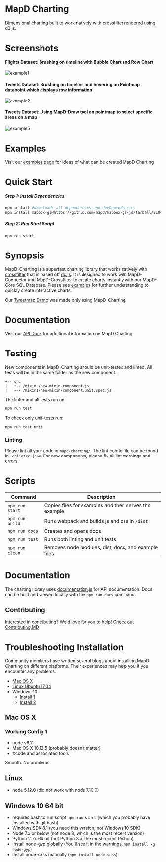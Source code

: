 # MapD Charting

Dimensional charting built to work natively with crossfilter rendered using d3.js.

# Screenshots

#### Flights Dataset: Brushing on timeline with Bubble Chart and Row Chart

![example1](https://cloud.githubusercontent.com/assets/2932405/25641647/1acce1f2-2f4a-11e7-87d4-a4e80cb262f5.gif)

#### Tweets Dataset: Brushing on timeline and hovering on Pointmap datapoint which displays row information

![example2](https://user-images.githubusercontent.com/4845281/28191946-21bb7ec0-67e8-11e7-855e-8922939d1241.gif)

#### Tweets Dataset: Using MapD-Draw tool on pointmap to select specific areas on a map

![example5](https://user-images.githubusercontent.com/4845281/28191947-21bd2ad6-67e8-11e7-9c8d-a5ddcd0f07fc.gif)

# Examples

Visit our [examples page](https://mapd.github.io/mapd-charting/example/) for ideas of what can be created MapD Charting

# Quick Start

##### Step 1: Install Dependencies

```bash
npm install #downloads all dependencies and devDependencies
npm install mapbox-gl@https://github.com/mapd/mapbox-gl-js/tarball/9c04de6949fe498c8c79f5c0627dfd6d6321f307 #downloads mapbox peer dependency
```

##### Step 2: Run Start Script
```bash
npm run start
```

# Synopsis

MapD-Charting is a superfast charting library that works natively with [crossfilter](https://github.com/square/crossfilter) that is based off [dc.js](https://github.com/dc-js/dc.js).  It is designed to work with MapD-Connector and MapD-Crossfilter to create charts instantly with our MapD-Core SQL Database.  Please see [examples](#examples) for further understanding to quickly create interactive charts.

Our [Tweetmap Demo](https://www.mapd.com/demos/tweetmap/) was made only using MapD-Charting.

# Documentation

Visit our [API Docs](http://mapd.github.io/mapd-charting/docs/) for additional information on MapD Charting

# Testing

New components in MapD-Charting should be unit-tested and linted.  All tests will be in the same folder as the new component.

```
+-- src
|   +-- /mixins/new-mixin-component.js
|   +-- /mixins/new-mixin-component.unit.spec.js
```

The linter and all tests run on
```bash
npm run test
```

To check only unit-tests run:
```bash
npm run test:unit
```

### Linting

Please lint all your code in `mapd-charting/`. The lint config file can be found in `.eslintrc.json`.  For new components, please fix all lint warnings and errors.

# Scripts

| Command        | Description  |
--- | ---
`npm run start` | Copies files for examples and then serves the example
`npm run build` | Runs webpack and builds js and css in `/dist`
`npm run docs` | Creates and opens docs
`npm run test` | Runs both linting and unit tests
`npm run clean` | Removes node modules, dist, docs, and example files

# Documentation
The charting library uses [documentation.js](https://github.com/documentationjs/documentation) for API documentation. Docs can be built and viewed locally with the `npm run docs` command.

## Contributing

Interested in contributing? We'd love for you to help! Check out [Contributing.MD](.github/CONTRIBUTING.md)

# Troubleshooting Installation
Community members have written several blogs about installing MapD Charting on different platforms. Their 
experiences may help you if you encounter any problems.

- [Mac OS X](https://medium.com/@wildcharting/mapd-charting-on-mac-os-x-1346b98ed630)
- [Linux Ubuntu 17.04](https://medium.com/@wildcharting/installing-mapd-charting-on-linux-701889aa2dad)
- Windows 10
    - [Install 1](https://medium.com/@wildcharting/mapd-charting-for-interactive-fun-412711a376f0)
    - [Install 2](https://medium.com/@wildcharting/mapd-charting-windows-10-install-adventures-and-tips-efc23359e20c)

## Mac OS X

### Working Config 1

- node v6.11
- Mac OS X 10.12.5 (probably doesn't matter)
- Xcode and associated tools

Smooth. No problems

## Linux

- node 5.12.0 (did not work with node 7.10.0)

## Windows 10 64 bit

- requires bash to run script `npm run start` (which you probably have installed with git bash)
- Windows SDK 8.1 (you need this version, not Windows 10 SDK)
- Node 7.x or below (not node 8, which is the most recent version)
- Python 2.7x 64 bit (not Python 3.x, the most recent Python)
- install node-gyp globally (You'll see it in the warnings. `npm install -g node-gyp`)
- install node-sass manually (`npm install node-sass`)
